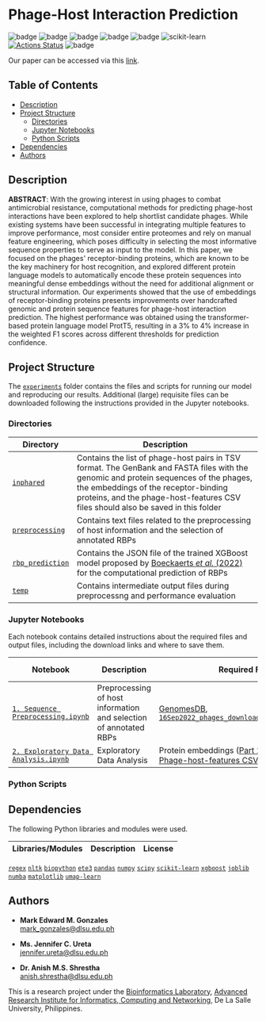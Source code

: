 # Phage-Host Interaction Prediction

![badge][badge-jupyter]
![badge][badge-python]
![badge][badge-pandas]
![badge][badge-numpy]
![badge][badge-scipy]
![scikit-learn](https://img.shields.io/badge/scikit--learn-%23F7931E.svg?style=flat&logo=scikit-learn&logoColor=white)  <br>
[![Actions Status](https://github.com/bioinfodlsu/phage-host-prediction/workflows/Check%20for%20syntax%20errors/badge.svg)](https://github.com/bioinfodlsu/phage-host-prediction/actions)
![badge][badge-github-actions]

Our paper can be accessed via this [link]().

## Table of Contents
- [Description](https://github.com/bioinfodlsu/phage-host-prediction#description)
- [Project Structure](https://github.com/bioinfodlsu/phage-host-prediction#project-structure)
  - [Directories](https://github.com/bioinfodlsu/phage-host-prediction#directories)
  - [Jupyter Notebooks](https://github.com/bioinfodlsu/phage-host-prediction#jupyter-notebooks)
  - [Python Scripts](https://github.com/bioinfodlsu/phage-host-prediction#python-scripts)
- [Dependencies](https://github.com/bioinfodlsu/phage-host-prediction#dependencies)
- [Authors](https://github.com/bioinfodlsu/phage-host-prediction#authors)

## Description
**ABSTRACT**: With the growing interest in using phages to combat antimicrobial resistance, computational methods for predicting phage-host interactions have been explored to help shortlist candidate phages. While existing systems have been successful in integrating multiple features to improve performance, most consider entire proteomes and rely on manual feature engineering, which poses difficulty in selecting the most informative sequence properties to serve as input to the model. In this paper, we focused on the phages' receptor-binding proteins, which are known to be the key machinery for host recognition, and explored different protein language models to automatically encode these protein sequences into meaningful dense embeddings without the need for additional alignment or structural information. Our experiments showed that the use of embeddings of receptor-binding proteins presents improvements over handcrafted genomic and protein sequence features for phage-host interaction prediction. The highest performance was obtained using the transformer-based protein language model ProtT5, resulting in a 3% to 4% increase in the weighted F1 scores across different thresholds for prediction confidence.

## Project Structure
The [`experiments`](https://github.com/bioinfodlsu/phage-host-prediction/tree/main/experiments) folder contains the files and scripts for running our model and reproducing our results. Additional (large) requisite files can be downloaded following the instructions provided in the Jupyter notebooks.

### Directories

Directory | Description
-- | --
[`inphared`](https://github.com/bioinfodlsu/phage-host-prediction/tree/main/experiments/inphared) | Contains the list of phage-host pairs in TSV format. The GenBank and FASTA files with the genomic and protein sequences of the phages, the embeddings of the receptor-binding proteins, and the phage-host-features CSV files should also be saved in this folder
[`preprocessing`](https://github.com/bioinfodlsu/phage-host-prediction/tree/main/experiments/preprocessing) | Contains text files related to the preprocessing of host information and the selection of annotated RBPs
[`rbp_prediction`](https://github.com/bioinfodlsu/phage-host-prediction/tree/main/experiments/rbp_prediction) | Contains the JSON file of the trained XGBoost model proposed by [Boeckaerts <i>et al.</i> (2022)](https://www.mdpi.com/1999-4915/14/6/1329) for the computational prediction of RBPs
[`temp`](https://github.com/bioinfodlsu/phage-host-prediction/tree/main/experiments/temp) | Contains intermediate output files during preprocessng and performance evaluation

### Jupyter Notebooks
Each notebook contains detailed instructions about the required files and output files, including the download links and where to save them.

Notebook | Description | Required Files | Output Files
-- | -- | -- | --
[`1. Sequence Preprocessing.ipynb`](https://github.com/bioinfodlsu/phage-host-prediction/blob/main/experiments/1.%20Sequence%20Preprocessing.ipynb) | Preprocessing of host information and selection of annotated RBPs | [GenomesDB](https://millardlab-inphared.s3.climb.ac.uk/GenomesDB_20201412.tar.gz), <br> [`16Sep2022_phages_downloaded_from_genbank.gb`](https://drive.google.com/file/d/14LG1iGa1CqPbAjofZT1EY8VKnE8Iy45Q/view?usp=sharing) | [FASTA files of genomic and protein sequences](https://drive.google.com/drive/folders/16ZBXZCpC0OmldtPPIy5sEBtS4EVohorT?usp=sharing)
[`2. Exploratory Data Analysis.ipynb`](https://github.com/bioinfodlsu/phage-host-prediction/blob/main/experiments/2.%20Exploratory%20Data%20Analysis.ipynb) | Exploratory Data Analysis | Protein embeddings ([Part 1](https://drive.google.com/drive/folders/1deenrDQIr3xcl9QCYH-nPhmpY8x2drQw?usp=sharing) and [Part 2](https://drive.google.com/drive/folders/1jnBFNsC6zJISkc6IAz56257MSXKjY0Ez?usp=sharing)), <br> [Phage-host-features CSV](https://drive.google.com/drive/folders/1xNoA6dxkN4jzVNCg_7YNjdPZzl51Jo9M?usp=sharing) | -

### Python Scripts

## Dependencies
The following Python libraries and modules were used. 

Libraries/Modules | Description | License
-- | -- | --
[`regex`](https://github.com/mrabarnett/mrab-regex)
[`nltk`](https://www.nltk.org/)
[`biopython`](https://biopython.org/)
[`ete3`](http://etetoolkit.org/)
[`pandas`](https://pandas.pydata.org/)
[`numpy`](https://numpy.org/)
[`scipy`](https://scipy.org/)
[`scikit-learn`](https://scikit-learn.org/)
[`xgboost`](https://xgboost.readthedocs.io/en/stable/)
[`joblib`](https://joblib.readthedocs.io/en/latest/)
[`numba`](https://numba.pydata.org/)
[`matplotlib`](https://matplotlib.org/)
[`umap-learn`](https://umap-learn.readthedocs.io/en/latest/)

## Authors
- **Mark Edward M. Gonzales** <br>
  mark_gonzales@dlsu.edu.ph 
 
- **Ms. Jennifer C. Ureta** <br>
  jennifer.ureta@dlsu.edu.ph 
  
- **Dr. Anish M.S. Shrestha** <br>
  anish.shrestha@dlsu.edu.ph

This is a research project under the [Bioinformatics Laboratory](https://bioinfodlsu.com/), [Advanced Research Institute for Informatics, Computing and Networking](https://www.dlsu.edu.ph/research/research-centers/adric/), De La Salle University, Philippines.

[badge-jupyter]: https://img.shields.io/badge/Jupyter-F37626.svg?&style=flat&logo=Jupyter&logoColor=white
[badge-python]: https://img.shields.io/badge/python-3670A0?style=flat&logo=python&logoColor=white
[badge-pandas]: https://img.shields.io/badge/Pandas-2C2D72?style=flat&logo=pandas&logoColor=white
[badge-numpy]: https://img.shields.io/badge/Numpy-777BB4?style=flat&logo=numpy&logoColor=white
[badge-scipy]: https://img.shields.io/badge/SciPy-654FF0?style=flat&logo=SciPy&logoColor=white
[badge-github-actions]: https://img.shields.io/badge/GitHub_Actions-2088FF?style=flat&logo=github-actions&logoColor=white
